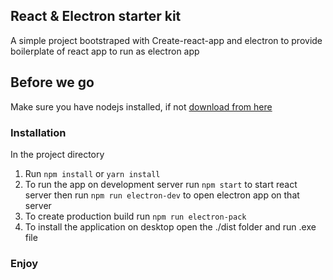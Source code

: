 ## React & Electron starter kit
A simple project bootstraped with Create-react-app and electron to provide boilerplate of react app to run as electron app

## Before we go
Make sure you have nodejs installed, if not [download from here](https://nodejs.org/en/)

### Installation
In the project directory
1. Run ``` npm install ``` or ``` yarn install ```
2. To run the app on development server run ``` npm start ``` to start react server then run  ``` npm run electron-dev ``` to open electron app on that server
3. To create production build run ``` npm run electron-pack ```
4. To install the application on desktop open the ./dist folder and run .exe file

### Enjoy
